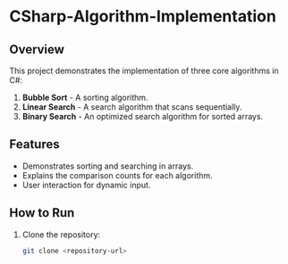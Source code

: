 # CSharp-Algorithm-Implementation


## Overview
This project demonstrates the implementation of three core algorithms in C#:
1. **Bubble Sort** - A sorting algorithm.
2. **Linear Search** - A search algorithm that scans sequentially.
3. **Binary Search** - An optimized search algorithm for sorted arrays.

## Features
- Demonstrates sorting and searching in arrays.
- Explains the comparison counts for each algorithm.
- User interaction for dynamic input.

## How to Run
1. Clone the repository:
   ```bash
   git clone <repository-url>
